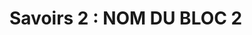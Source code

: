 # Savoirs 2 : <!-- varexp:begin BLOC2 -->NOM DU BLOC 2<!-- varexp:end --> 

<!-- start-replace-subnav depth=1 -->

<!-- end-replace-subnav -->


